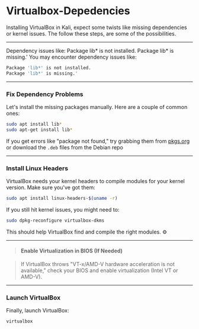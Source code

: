 # Virtualbox-Depedencies

Installing VirtualBox in Kali, expect some twists like missing dependencies or kernel issues. The follow these steps, are some of the possibilities.

---

Dependency issues like:  Package lib* is not installed. Package lib* is missing.'
You may encounter dependency issues like:

```bash
Package 'lib*' is not installed.
Package 'lib*' is missing.'
```

---

### Fix Dependency Problems

Let's install the missing packages manually. Here are a couple of common ones:

```bash
sudo apt install lib*
sudo apt-get install lib*
```

If you get errors like "package not found," try grabbing them from [pkgs.org](https://pkgs.org/) or download the `.deb` files from the Debian repo

---

### Install Linux Headers

VirtualBox needs your kernel headers to compile modules for your kernel version. Make sure you've got them:

```bash
sudo apt install linux-headers-$(uname -r)
```

If you still hit kernel issues, you might need to:

```bash
sudo dpkg-reconfigure virtualbox-dkms
```

This should help VirtualBox find and compile the right modules. ⚙️

---

> #### Enable Virtualization in BIOS (If Needed)

> If VirtualBox throws "VT-x/AMD-V hardware acceleration is not available," check your BIOS and enable virtualization (Intel VT or AMD-V).

---

### Launch VirtualBox

Finally, launch VirtualBox:

```bash
virtualbox
```
